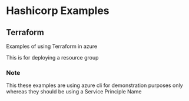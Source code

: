 # Hashicorp Examples


## Terraform
Examples of using Terraform in azure 

This is for deploying a resource group


### Note 
This these examples are using azure cli for demonstration purposes only whereas they should be using a Service Principle Name